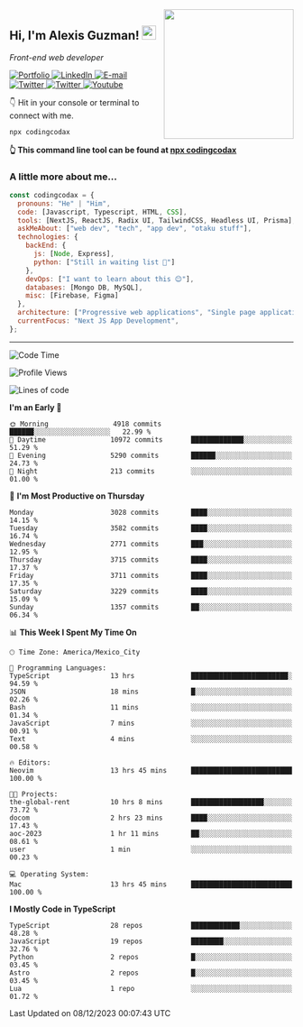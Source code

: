 <img align='right' src="https://media.giphy.com/media/M9gbBd9nbDrOTu1Mqx/giphy.gif" width="230">
<h2>Hi, I'm Alexis Guzman! <img src="https://media.giphy.com/media/hvRJCLFzcasrR4ia7z/giphy.gif" width="25px"></h2>
<p><em>Front-end web developer</em></p>

<p>
  <a href='https://www.codingcodax.dev' target='_blank'>
    <img alt='Portfolio' src='https://img.shields.io/badge/Portfolio-black?logo=vercel&style=flat-square'>
  </a>
  <a href='https://linkedin.com/in/codingcodax' target='_blank'>
    <img alt='LinkedIn' src='https://img.shields.io/badge/LinkedIn-black?logo=LinkedIn&style=flat-square'>
  </a>
  <a href='mailto:codingcodax@gmail.com' target='_blank'>
    <img alt='E-mail' src='https://img.shields.io/badge/Email-black?logo=Gmail&style=flat-square'>
  </a>
  <a href='https://twitter.com/codingcodax' target='_blank'>
    <img alt='Twitter' src='https://img.shields.io/badge/Twitter-black?logo=Twitter&style=flat-square'>
  </a>
  <a href='https://www.instagram.com/codingcodax' target='_blank'>
    <img alt='Twitter' src='https://img.shields.io/badge/Instagram-black?logo=Instagram&style=flat-square'>
  </a>
  <a href='https://www.youtube.com/@codingcodax' target='_blank'>
    <img alt='Youtube' src='https://img.shields.io/badge/YouTube-black?logo=Youtube&style=flat-square'>
  </a>
</p>

👇 Hit in your console or terminal to connect with me.

```bash
npx codingcodax
```
**👆 This command line tool can be found at [npx codingcodax](https://github.com/codingcodax/npx-codingcodax)**

<h3>A little more about me...</h3>

```javascript
const codingcodax = {
  pronouns: "He" | "Him",
  code: [Javascript, Typescript, HTML, CSS],
  tools: [NextJS, ReactJS, Radix UI, TailwindCSS, Headless UI, Prisma],
  askMeAbout: ["web dev", "tech", "app dev", "otaku stuff"],
  technologies: {
    backEnd: {
      js: [Node, Express],
      python: ["Still in waiting list 🥲"]
    },
    devOps: ["I want to learn about this 😊"],
    databases: [Mongo DB, MySQL],
    misc: [Firebase, Figma]
  },
  architecture: ["Progressive web applications", "Single page applications"],
  currentFocus: "Next JS App Development",
};
```

---

<!--START_SECTION:waka-->
![Code Time](http://img.shields.io/badge/Code%20Time-2%2C005%20hrs%2014%20mins-blue)

![Profile Views](http://img.shields.io/badge/Profile%20Views-20-blue)

![Lines of code](https://img.shields.io/badge/From%20Hello%20World%20I%27ve%20Written-9.3%20million%20lines%20of%20code-blue)

**I'm an Early 🐤** 

```text
🌞 Morning                4918 commits        ██████░░░░░░░░░░░░░░░░░░░   22.99 % 
🌆 Daytime                10972 commits       █████████████░░░░░░░░░░░░   51.29 % 
🌃 Evening                5290 commits        ██████░░░░░░░░░░░░░░░░░░░   24.73 % 
🌙 Night                  213 commits         ░░░░░░░░░░░░░░░░░░░░░░░░░   01.00 % 
```
📅 **I'm Most Productive on Thursday** 

```text
Monday                   3028 commits        ████░░░░░░░░░░░░░░░░░░░░░   14.15 % 
Tuesday                  3582 commits        ████░░░░░░░░░░░░░░░░░░░░░   16.74 % 
Wednesday                2771 commits        ███░░░░░░░░░░░░░░░░░░░░░░   12.95 % 
Thursday                 3715 commits        ████░░░░░░░░░░░░░░░░░░░░░   17.37 % 
Friday                   3711 commits        ████░░░░░░░░░░░░░░░░░░░░░   17.35 % 
Saturday                 3229 commits        ████░░░░░░░░░░░░░░░░░░░░░   15.09 % 
Sunday                   1357 commits        ██░░░░░░░░░░░░░░░░░░░░░░░   06.34 % 
```


📊 **This Week I Spent My Time On** 

```text
🕑︎ Time Zone: America/Mexico_City

💬 Programming Languages: 
TypeScript               13 hrs              ████████████████████████░   94.59 % 
JSON                     18 mins             █░░░░░░░░░░░░░░░░░░░░░░░░   02.26 % 
Bash                     11 mins             ░░░░░░░░░░░░░░░░░░░░░░░░░   01.34 % 
JavaScript               7 mins              ░░░░░░░░░░░░░░░░░░░░░░░░░   00.91 % 
Text                     4 mins              ░░░░░░░░░░░░░░░░░░░░░░░░░   00.58 % 

🔥 Editors: 
Neovim                   13 hrs 45 mins      █████████████████████████   100.00 % 

🐱‍💻 Projects: 
the-global-rent          10 hrs 8 mins       ██████████████████░░░░░░░   73.72 % 
docom                    2 hrs 23 mins       ████░░░░░░░░░░░░░░░░░░░░░   17.43 % 
aoc-2023                 1 hr 11 mins        ██░░░░░░░░░░░░░░░░░░░░░░░   08.61 % 
user                     1 min               ░░░░░░░░░░░░░░░░░░░░░░░░░   00.23 % 

💻 Operating System: 
Mac                      13 hrs 45 mins      █████████████████████████   100.00 % 
```

**I Mostly Code in TypeScript** 

```text
TypeScript               28 repos            ████████████░░░░░░░░░░░░░   48.28 % 
JavaScript               19 repos            ████████░░░░░░░░░░░░░░░░░   32.76 % 
Python                   2 repos             █░░░░░░░░░░░░░░░░░░░░░░░░   03.45 % 
Astro                    2 repos             █░░░░░░░░░░░░░░░░░░░░░░░░   03.45 % 
Lua                      1 repo              ░░░░░░░░░░░░░░░░░░░░░░░░░   01.72 % 
```




 Last Updated on 08/12/2023 00:07:43 UTC
<!--END_SECTION:waka-->
